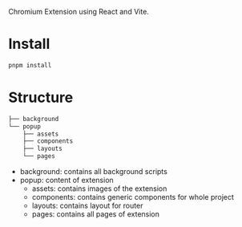 Chromium Extension using React and Vite.

# Install

```sh
pnpm install
```

# Structure

```sh
├── background
└── popup
    ├── assets
    ├── components
    ├── layouts
    └── pages
```

- background: contains all background scripts
- popup: content of extension
  - assets: contains images of the extension
  - components: contains generic components for whole project
  - layouts: contains layout for router
  - pages: contains all pages of extension
